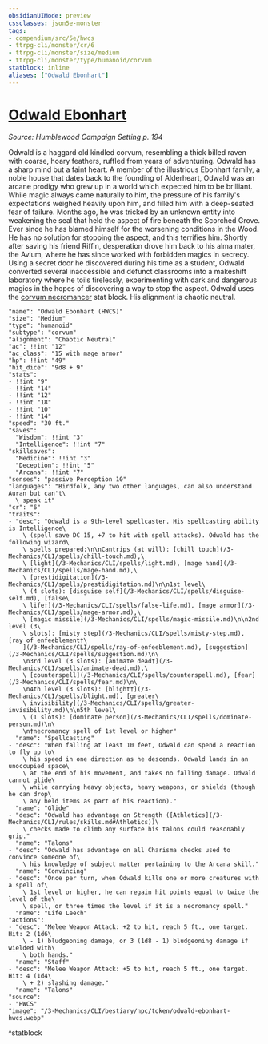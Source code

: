 ```yaml
---
obsidianUIMode: preview
cssclasses: json5e-monster
tags:
- compendium/src/5e/hwcs
- ttrpg-cli/monster/cr/6
- ttrpg-cli/monster/size/medium
- ttrpg-cli/monster/type/humanoid/corvum
statblock: inline
aliases: ["Odwald Ebonhart"]
---
```

# [Odwald Ebonhart](3-Mechanics\CLI\bestiary\npc/odwald-ebonhart-hwcs.md)
*Source: Humblewood Campaign Setting p. 194*  

Odwald is a haggard old kindled corvum, resembling a thick billed raven with coarse, hoary feathers, ruffled from years of adventuring. Odwald has a sharp mind but a faint heart. A member of the illustrious Ebonhart family, a noble house that dates back to the founding of Alderheart, Odwald was an arcane prodigy who grew up in a world which expected him to be brilliant. While magic always came naturally to him, the pressure of his family's expectations weighed heavily upon him, and filled him with a deep-seated fear of failure. Months ago, he was tricked by an unknown entity into weakening the seal that held the aspect of fire beneath the Scorched Grove. Ever since he has blamed himself for the worsening conditions in the Wood. He has no solution for stopping the aspect, and this terrifies him. Shortly after saving his friend Riffin, desperation drove him back to his alma mater, the Avium, where he has since worked with forbidden magics in secrecy. Using a secret door he discovered during his time as a student, Odwald converted several inaccessible and defunct classrooms into a makeshift laboratory where he toils tirelessly, experimenting with dark and dangerous magics in the hopes of discovering a way to stop the aspect. Odwald uses the [corvum necromancer](/3-Mechanics/CLI/bestiary/humanoid/corvum-necromancer-hwcs.md) stat block. His alignment is chaotic neutral.

```statblock
"name": "Odwald Ebonhart (HWCS)"
"size": "Medium"
"type": "humanoid"
"subtype": "corvum"
"alignment": "Chaotic Neutral"
"ac": !!int "12"
"ac_class": "15 with mage armor"
"hp": !!int "49"
"hit_dice": "9d8 + 9"
"stats":
- !!int "9"
- !!int "14"
- !!int "12"
- !!int "18"
- !!int "10"
- !!int "14"
"speed": "30 ft."
"saves":
  "Wisdom": !!int "3"
  "Intelligence": !!int "7"
"skillsaves":
  "Medicine": !!int "3"
  "Deception": !!int "5"
  "Arcana": !!int "7"
"senses": "passive Perception 10"
"languages": "Birdfolk, any two other languages, can also understand Auran but can't\
  \ speak it"
"cr": "6"
"traits":
- "desc": "Odwald is a 9th-level spellcaster. His spellcasting ability is Intelligence\
    \ (spell save DC 15, +7 to hit with spell attacks). Odwald has the following wizard\
    \ spells prepared:\n\nCantrips (at will): [chill touch](/3-Mechanics/CLI/spells/chill-touch.md),\
    \ [light](/3-Mechanics/CLI/spells/light.md), [mage hand](/3-Mechanics/CLI/spells/mage-hand.md),\
    \ [prestidigitation](/3-Mechanics/CLI/spells/prestidigitation.md)\n\n1st level\
    \ (4 slots): [disguise self](/3-Mechanics/CLI/spells/disguise-self.md), [false\
    \ life†](/3-Mechanics/CLI/spells/false-life.md), [mage armor](/3-Mechanics/CLI/spells/mage-armor.md),\
    \ [magic missile](/3-Mechanics/CLI/spells/magic-missile.md)\n\n2nd level (3\
    \ slots): [misty step](/3-Mechanics/CLI/spells/misty-step.md), [ray of enfeeblement†\
    ](/3-Mechanics/CLI/spells/ray-of-enfeeblement.md), [suggestion](/3-Mechanics/CLI/spells/suggestion.md)\n\
    \n3rd level (3 slots): [animate dead†](/3-Mechanics/CLI/spells/animate-dead.md),\
    \ [counterspell](/3-Mechanics/CLI/spells/counterspell.md), [fear](/3-Mechanics/CLI/spells/fear.md)\n\
    \n4th level (3 slots): [blight†](/3-Mechanics/CLI/spells/blight.md), [greater\
    \ invisibility](/3-Mechanics/CLI/spells/greater-invisibility.md)\n\n5th level\
    \ (1 slots): [dominate person](/3-Mechanics/CLI/spells/dominate-person.md)\n\
    \n†necromancy spell of 1st level or higher"
  "name": "Spellcasting"
- "desc": "When falling at least 10 feet, Odwald can spend a reaction to fly up to\
    \ his speed in one direction as he descends. Odwald lands in an unoccupied space\
    \ at the end of his movement, and takes no falling damage. Odwald cannot glide\
    \ while carrying heavy objects, heavy weapons, or shields (though he can drop\
    \ any held items as part of his reaction)."
  "name": "Glide"
- "desc": "Odwald has advantage on Strength ([Athletics](/3-Mechanics/CLI/rules/skills.md#Athletics))\
    \ checks made to climb any surface his talons could reasonably grip."
  "name": "Talons"
- "desc": "Odwald has advantage on all Charisma checks used to convince someone of\
    \ his knowledge of subject matter pertaining to the Arcana skill."
  "name": "Convincing"
- "desc": "Once per turn, when Odwald kills one or more creatures with a spell of\
    \ 1st level or higher, he can regain hit points equal to twice the level of the\
    \ spell, or three times the level if it is a necromancy spell."
  "name": "Life Leech"
"actions":
- "desc": "Melee Weapon Attack: +2 to hit, reach 5 ft., one target. Hit: 2 (1d6\
    \ - 1) bludgeoning damage, or 3 (1d8 - 1) bludgeoning damage if wielded with\
    \ both hands."
  "name": "Staff"
- "desc": "Melee Weapon Attack: +5 to hit, reach 5 ft., one target. Hit: 4 (1d4\
    \ + 2) slashing damage."
  "name": "Talons"
"source":
- "HWCS"
"image": "/3-Mechanics/CLI/bestiary/npc/token/odwald-ebonhart-hwcs.webp"
```
^statblock
